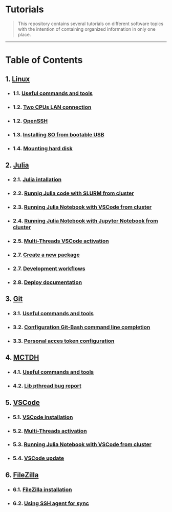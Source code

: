 # Tutorials

> This repository contains several tutorials on different software topics with the intention of containing organized information in only one place. 

-----

# Table of Contents
## 1. [Linux](https://github.com/mendzmartin/Tutorials/tree/main/src/linux)
+ ### 1.1. [Useful commands and tools](https://github.com/mendzmartin/Tutorials/blob/main/src/linux/useful_commands_and_tools.md)
+ ### 1.2. [Two CPUs LAN connection](https://github.com/mendzmartin/Tutorials/blob/main/src/linux/lan_connection_twocpus.md)
+ ### 1.2. [OpenSSH](https://github.com/mendzmartin/Tutorials/blob/main/src/linux/OpenSSH.md)
+ ### 1.3. [Installing SO from bootable USB](https://github.com/mendzmartin/Tutorials/blob/main/src/linux/intalando_ubuntu.md)
+ ### 1.4. [Mounting hard disk](https://github.com/mendzmartin/Tutorials/blob/main/src/linux/mount_hard_disk.md)
## 2. [Julia](https://github.com/mendzmartin/Tutorials/tree/main/src/julia)
+ ### 2.1. [Julia intallation](https://github.com/mendzmartin/Tutorials/blob/main/src/julia/julia_installation.md)
+ ### 2.2. [Runnig Julia code with SLURM from cluster](https://github.com/mendzmartin/Tutorials/blob/main/src/julia/run_julia_code_from_ccad.md)
+ ### 2.3. [Running Julia Notebook with VSCode from cluster](https://github.com/mendzmartin/Tutorials/blob/main/src/julia/run_julia_notebook_from_ccad_using_VSCode.md)
+ ### 2.4. [Running Julia Notebook with Jupyter Notebook from cluster](https://github.com/mendzmartin/Tutorials/blob/main/src/julia/run_jupyter_notebook_from_ccad_using_JupyterNotebook.md)
+ ### 2.5. [Multi-Threads VSCode activation](https://github.com/mendzmartin/Tutorials/blob/main/src/vscode/multithreading_activation_VSCode.md)
+ ### 2.7. [Create a new package](https://github.com/mendzmartin/Tutorials/blob/main/src/julia/new_package.md)
+ ### 2.7. [Development workflows](https://github.com/mendzmartin/Tutorials/blob/main/src/julia/workflow.md)
+ ### 2.8. [Deploy documentation](https://github.com/mendzmartin/Tutorials/blob/main/src/julia/publish_docs.md)
## 3. [Git](https://github.com/mendzmartin/Tutorials/tree/main/src/git)
+ ### 3.1. [Useful commands and tools](https://github.com/mendzmartin/Tutorials/blob/main/src/git/useful_git_commands.md)
+ ### 3.2. [Configuration Git-Bash command line completion](https://github.com/mendzmartin/Tutorials/blob/main/src/git/configuration_git_bash_command_line_completion.md)
+ ### 3.3. [Personal acces token configuration](https://github.com/mendzmartin/Tutorials/blob/main/src/git/personal_access_token.md)
## 4. [MCTDH](https://github.com/mendzmartin/Tutorials/tree/main/src/mctdh)
+ ### 4.1. [Useful commands and tools](https://github.com/mendzmartin/Tutorials/blob/main/src/mctdh/useful_commands.md)
+ ### 4.2. [Lib pthread bug report](https://github.com/mendzmartin/Tutorials/blob/main/src/mctdh/libpthread_problem.md)
## 5. [VSCode](https://github.com/mendzmartin/Tutorials/tree/main/src/vscode)
+ ### 5.1. [VSCode installation](https://github.com/mendzmartin/Tutorials/blob/main/src/vscode/VSCode_installation.md)
+ ### 5.2. [Multi-Threads activation](https://github.com/mendzmartin/Tutorials/blob/main/src/vscode/multithreading_activation_VSCode.md)
+ ### 5.3. [Running Julia Notebook with VSCode from cluster](https://github.com/mendzmartin/Tutorials/blob/main/src/julia/run_julia_notebook_from_ccad_using_VSCode.md)
+ ### 5.4. [VSCode update](https://github.com/mendzmartin/Tutorials/blob/main/src/vscode/VSCode_update.md)
## 6. [FileZilla](https://github.com/mendzmartin/Tutorials/tree/main/src/filezilla)
+ ### 6.1. [FileZilla installation](https://github.com/mendzmartin/Tutorials/blob/main/src/vscode/FileZilla_installation.md)
+ ### 6.2. [Using SSH agent for sync](https://github.com/mendzmartin/Tutorials/blob/main/src/vscode/FileZilla_ssh_sync.md)